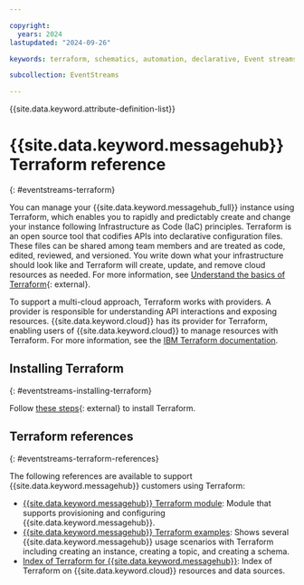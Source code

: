 ```yaml
---

copyright:
  years: 2024
lastupdated: "2024-09-26"

keywords: terraform, schematics, automation, declarative, Event streams 

subcollection: EventStreams

---
```


{{site.data.keyword.attribute-definition-list}}

# {{site.data.keyword.messagehub}} Terraform reference
{: #eventstreams-terraform}

You can manage your {{site.data.keyword.messagehub_full}} instance using Terraform, which enables you to rapidly and predictably create and change your instance following Infrastructure as Code (IaC) principles. Terraform is an open source tool that codifies APIs into declarative configuration files. These files can be shared among team members and are treated as code, edited, reviewed, and versioned. You write down what your infrastructure should look like and Terraform will create, update, and remove cloud resources as needed. For more information, see [Understand the basics of Terraform](https://www.terraform.io/intro){: external}.

To support a multi-cloud approach, Terraform works with providers. A provider is responsible for understanding API interactions and exposing resources. {{site.data.keyword.cloud}} has its provider for Terraform, enabling users of {{site.data.keyword.cloud}} to manage resources with Terraform. For more information, see the [IBM Terraform documentation](https://registry.terraform.io/providers/IBM-Cloud/ibm/latest/docs/resources/). 

## Installing Terraform
{: #eventstreams-installing-terraform}

Follow [these steps](https://learn.hashicorp.com/tutorials/terraform/install-cli?in=terraform/docker-get-started){: external} to install Terraform.

## Terraform references
{: #eventstreams-terraform-references}

The following references are available to support {{site.data.keyword.messagehub}} customers using Terraform:

- [{{site.data.keyword.messagehub}} Terraform module](https://github.com/terraform-ibm-modules/terraform-ibm-event-streams): Module that supports provisioning and configuring {{site.data.keyword.messagehub}}.
- [{{site.data.keyword.messagehub}} Terraform examples](https://github.com/IBM-Cloud/terraform-provider-ibm/blob/master/examples/ibm-event-streams/README.md): Shows several {{site.data.keyword.messagehub}} usage scenarios with Terraform including creating an instance, creating a topic, and creating a schema. 
- [Index of Terraform for {{site.data.keyword.messagehub}}]([/docs/EventStreams?topic=EventStreams-kafka_console_tools](/docs/ibm-cloud-provider-for-terraform?topic=ibm-cloud-provider-for-terraform-resources-datasource-list#ibm-event-streams_rd)): Index of Terraform on {{site.data.keyword.cloud}} resources and data sources. 
